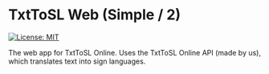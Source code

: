 # TxtToSL Web (Simple / 2)
[![License: MIT](https://img.shields.io/badge/License-MIT-blue.svg)](https://choosealicense.com/licenses/mit/l)

The web app for TxtToSL Online. Uses the TxtToSL Online API (made by us), which translates text into sign languages.